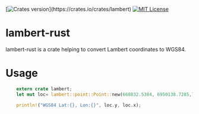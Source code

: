 [![Crates version](https://img.shields.io/crates/v/lambert.svg?)](https://crates.io/crates/lambert)
[![MIT License](http://img.shields.io/badge/license-MIT-blue.svg?style=flat)](LICENSE.md)

# lambert-rust
lambert-rust is a crate helping to convert Lambert coordinates to WGS84.

# Usage

```rust
    extern crate lambert;
    let mut loc= lambert::point::Point::new(668832.5384, 6950138.7285,lambert::zone::Zone::Lambert93);

    println!("WGS84 Lat:{}, Lon:{}", loc.y, loc.x);
```
